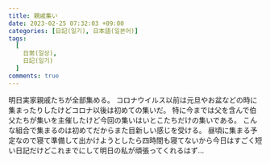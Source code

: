 ```yaml
---
title: 親戚集い
date: 2023-02-25 07:32:03 +09:00
categories: [日記(일기), 日本語(일본어)]
tags:
  [
    日常(일상),
    日記(일기)
  ]
comments: true
---
```

明日実家親戚たちが全部集める。
コロナウイルス以前は元旦やお盆などの時に集まったりしたけどコロナ以後は初めての集いだ。
特に今までは父を含んで伯父たちが集いを主催したけど今回の集いはいとこたちだけの集いである。
こんな組合で集まるのは初めてだからまた目新しい感じを受ける。
昼頃に集まる予定なので寝て準備して出かけようとしたら四時間も寝てないから今日はすごく短い日記だけどこれまでにして明日の私が頑張ってくれるはず…
